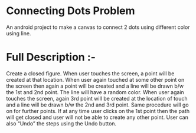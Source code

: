 # Connecting Dots Problem
An android project to make a canvas to connect 2 dots using different color using line.

# Full Description :-

Create a closed figure. When user touches the screen, a point will be created at that location. When user again touched at some other point on the screen then again a point will be created and a line will be drawn b/w the 1st and 2nd point. The line will have a random color. When user again touches the screen, again 3rd point will be created at the location of touch and a line will be drawn b/w the 2nd and 3rd point. Same procedure will go on for further points. If at any time user clicks on the 1st point then the path will get closed and user will not be able to create any other point. User can also “Undo” the steps using the Undo button. 
